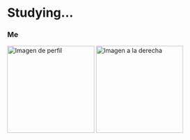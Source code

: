 # Studying...

### Me
<img src="https://media.giphy.com/media/jAe22Ec5iICCk/giphy.gif" alt="Imagen de perfil" width="200" height="200" />

<img src="https://media.discordapp.net/attachments/829820621142753300/1148683466762887349/Captura_de_pantalla_2023-09-05_131455.png?width=277&height=313" alt="Imagen a la derecha" width="200" height="200" />


  
 

        
